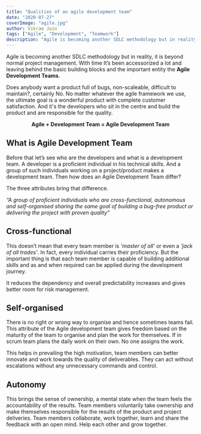 ```yaml
---
title: "Qualities of an agile development team"
date: "2020-07-27"
coverImage: "agile.jpg"
author: Vikram Jain
tags: ["Agile", "Development", "Teamwork"]
description: "Agile is becoming another SDLC methodology but in reality, it is beyond normal project management. With time It’s been accessorized a lot and leaving behind the basic building blocks and the important entity the Agile Development Teams."
---
```


Agile is becoming another SDLC methodology but in reality, it is beyond normal project management. With time It’s been accessorized a lot and leaving behind the basic building blocks and the important entity the **Agile Development Teams**. 

Does anybody want a product full of bugs, non-scaleable, difficult to maintain?, certainly No.
No matter whatever the agile framework we use, the ultimate goal is a wonderful product with complete customer satisfaction. And it's the developers who sit in the centre and build the product and are responsible for the quality.

**<p style="text-align: center;">Agile + Development Team = Agile Development Team</p>**

## What is Agile Development Team

Before that let’s see who are the developers and what is a development team. A developer is a proficient individual in his technical skills. And a group of such individuals working on a project/product makes a development team. Then how does an Agile Development Team differ? 

The three attributes bring that difference.

*“A group of proficient individuals who are cross-functional, autonomous and self-organised sharing the same goal of building a bug-free product or delivering the project with proven quality”*

## Cross-functional

This doesn’t mean that every team member is *'master of all'* or even a *'jack of all trades'*. In fact, every individual carries their proficiency. But the important thing is that each team member is capable of building additional skills and as and when required can be applied during the development journey.

It reduces the dependency and overall predictability increases and gives better room for risk management. 

## Self-organised

There is no right or wrong way to organise and hence sometimes teams fail. This attribute of the Agile development team gives freedom based on the maturity of the team to organise and plan the work for themselves. If in scrum team plans the daily work on their own. No one assigns the work.

This helps in prevailing the high motivation, team members can better innovate and work towards the quality of deliverables. They can act without escalations without any unnecessary commands and control.


## Autonomy

This brings the sense of ownership, a mental state when the team feels the accountability of the results. Team members voluntarily take ownership and make themselves responsible for the results of the product and project deliveries. Team members collaborate, work together, learn and share the feedback with an open mind. Help each other and grow together.
